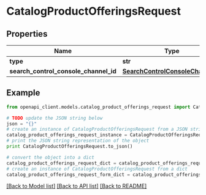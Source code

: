 # CatalogProductOfferingsRequest


## Properties
Name | Type | Description | Notes
------------ | ------------- | ------------- | -------------
**type** | **str** |  | 
**search_control_console_channel_id** | [**SearchControlConsoleChannelID**](SearchControlConsoleChannelID.md) |  | [optional] 

## Example

```python
from openapi_client.models.catalog_product_offerings_request import CatalogProductOfferingsRequest

# TODO update the JSON string below
json = "{}"
# create an instance of CatalogProductOfferingsRequest from a JSON string
catalog_product_offerings_request_instance = CatalogProductOfferingsRequest.from_json(json)
# print the JSON string representation of the object
print CatalogProductOfferingsRequest.to_json()

# convert the object into a dict
catalog_product_offerings_request_dict = catalog_product_offerings_request_instance.to_dict()
# create an instance of CatalogProductOfferingsRequest from a dict
catalog_product_offerings_request_form_dict = catalog_product_offerings_request.from_dict(catalog_product_offerings_request_dict)
```
[[Back to Model list]](../README.md#documentation-for-models) [[Back to API list]](../README.md#documentation-for-api-endpoints) [[Back to README]](../README.md)



